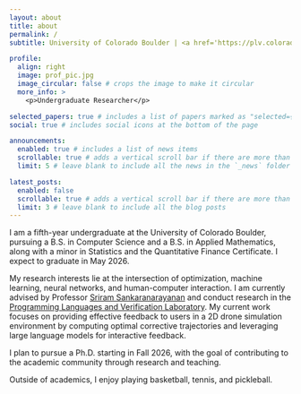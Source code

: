 ```yaml
---
layout: about
title: about
permalink: /
subtitle: University of Colorado Boulder | <a href='https://plv.colorado.edu//'>Programming Languages and Verification Laboratory</a>

profile:
  align: right
  image: prof_pic.jpg
  image_circular: false # crops the image to make it circular
  more_info: >
    <p>Undergraduate Researcher</p>

selected_papers: true # includes a list of papers marked as "selected={true}"
social: true # includes social icons at the bottom of the page

announcements:
  enabled: true # includes a list of news items
  scrollable: true # adds a vertical scroll bar if there are more than 3 news items
  limit: 5 # leave blank to include all the news in the `_news` folder

latest_posts:
  enabled: false
  scrollable: true # adds a vertical scroll bar if there are more than 3 new posts items
  limit: 3 # leave blank to include all the blog posts
---
```


I am a fifth-year undergraduate at the University of Colorado Boulder, pursuing a B.S. in Computer Science and a B.S. in Applied Mathematics, along with a minor in Statistics and the Quantitative Finance Certificate. I expect to graduate in May 2026.

My research interests lie at the intersection of optimization, machine learning, neural networks, and human-computer interaction. I am currently advised by Professor [Sriram Sankaranarayanan](https://home.cs.colorado.edu/~srirams/) and conduct research in the [Programming Languages and Verification Laboratory](https://plv.colorado.edu//). My current work focuses on providing effective feedback to users in a 2D drone simulation environment by computing optimal corrective trajectories and leveraging large language models for interactive feedback.

I plan to pursue a Ph.D. starting in Fall 2026, with the goal of contributing to the academic community through research and teaching.

Outside of academics, I enjoy playing basketball, tennis, and pickleball.